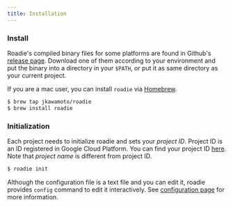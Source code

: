 ```yaml
---
title: Installation
---
```

### Install
Roadie's compiled binary files for some platforms are found in Github's
[release page](https://github.com/jkawamoto/roadie/releases).
Download one of them according to your environment and put the binary into
a directory in your `$PATH`, or put it as same directory as your current project.

If you are a mac user, you can install `roadie` via [Homebrew](http://brew.sh/).

```sh
$ brew tap jkawamoto/roadie
$ brew install roadie
```

### Initialization
Each project needs to initialize roadie and sets your *project ID*.
Project ID is an ID registered in Google Cloud Platform.
You can find your project ID [here](https://console.cloud.google.com/project).
Note that *project name* is different from project ID.

```sh
$ roadie init
```

Although the configuration file is a text file and you can edit it,
roadie provides `config` command to edit it interactively.
See [configuration page](documents/configuration) for more information.
